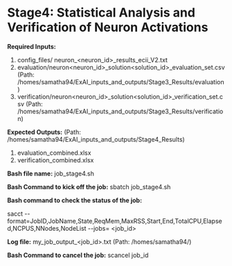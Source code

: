 # Stage4: Statistical Analysis and Verification of Neuron Activations

**Required Inputs:**
1) config_files/ neuron_<neuron_id>_results_ecii_V2.txt     
3) evaluation/neuron<neuron_id>_solution<solution_id>_evaluation_set.csv        (Path: /homes/samatha94/ExAI_inputs_and_outputs/Stage3_Results/evaluation)
4) verification/neuron<neuron_id>_solution<solution_id>_verification_set.csv    (Path: /homes/samatha94/ExAI_inputs_and_outputs/Stage3_Results/verification)


**Expected Outputs:**                  (Path: /homes/samatha94/ExAI_inputs_and_outputs/Stage4_Results)
1) evaluation_combined.xlsx
2) verification_combined.xlsx
   




**Bash file name:** job_stage4.sh

**Bash Command to kick off the job:** sbatch job_stage4.sh

**Bash command to check the status of the job:** 

sacct --format=JobID,JobName,State,ReqMem,MaxRSS,Start,End,TotalCPU,Elapsed,NCPUS,NNodes,NodeList --jobs= <job_id>

**Log file:** my_job_output_<job_id>.txt (Path: /homes/samatha94/)

**Bash Command to cancel the job:** scancel job_id



